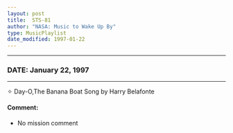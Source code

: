 ```yaml
---
layout: post
title:  STS-81
author: "NASA: Music to Wake Up By"
type: MusicPlaylist
date_modified: 1997-01-22
---
```


----
### DATE: January 22, 1997
----
✧ Day-O,The Banana Boat Song by Harry Belafonte

#### Comment:
* No mission comment
